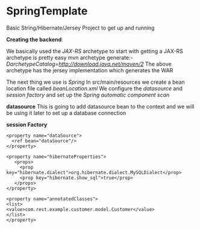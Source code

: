 SpringTemplate
==============
Basic String/Hibernate/Jersey Project to get up and running

**Creating the backend**:

We basically used the *JAX-RS* archetype to start with 
getting a JAX-RS archetype is pretty easy
mvn archetype generate:*-DarchetypeCatalog=http://download.java.net/maven/2*
The above archetype has the jersey implementation which generates the WAR

The next thing we use is *Spring*
In src/main/resources we create a bean location file called *beanLocation.xml*
We configure the *datasource* and *session factory* and set up the *Spring automatic component scan*

**datasource**
<bean id="dataSource" 
         class="org.springframework.jdbc.datasource.DriverManagerDataSource">
	<property name="driverClassName" value="com.mysql.jdbc.Driver" />
	<property name="url" value="jdbc:mysql://localhost:3306/spring" />
	<property name="username" value="pratik" />
	<property name="password" value="password" />
</bean>
This is going to add datasource bean to the context and we will be using it later to set up a database connection

**session Factory**
<bean id="sessionFactory" 
class="org.springframework.orm.hibernate3.annotation.AnnotationSessionFactoryBean">
 
    <property name="dataSource">
      <ref bean="dataSource"/>
    </property>
 
    <property name="hibernateProperties">
       <props>
         <prop key="hibernate.dialect">org.hibernate.dialect.MySQLDialect</prop>
         <prop key="hibernate.show_sql">true</prop>
       </props>
    </property>
 
    <property name="annotatedClasses">
	<list>
	<value>com.rest.example.customer.model.Customer</value>
	</list>
    </property>
</bean>

